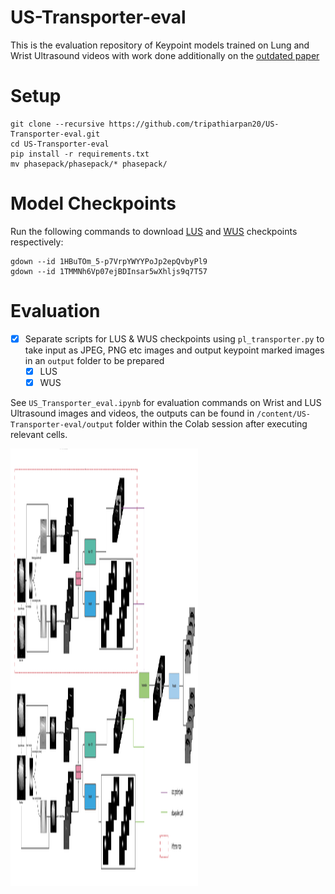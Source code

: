 # US-Transporter-eval

This is the evaluation repository of Keypoint models trained on Lung and Wrist Ultrasound videos with work done additionally on the [outdated paper](https://arxiv.org/pdf/2106.05929.pdf "arXiv link")

# Setup  
```
git clone --recursive https://github.com/tripathiarpan20/US-Transporter-eval.git
cd US-Transporter-eval
pip install -r requirements.txt
mv phasepack/phasepack/* phasepack/
```

# Model Checkpoints

Run the following commands to download [LUS](https://drive.google.com/file/d/1HBuTOm_5-p7VrpYWYYPoJp2epQvbyPl9/view) and [WUS](https://drive.google.com/file/d/1TMMNh6Vp07ejBDInsar5wXhljs9q7T57/view) checkpoints respectively:

```
gdown --id 1HBuTOm_5-p7VrpYWYYPoJp2epQvbyPl9
gdown --id 1TMMNh6Vp07ejBDInsar5wXhljs9q7T57
```

# Evaluation

- [X] Separate scripts for LUS & WUS checkpoints using `pl_transporter.py` to take input as JPEG, PNG etc images and output keypoint marked images in an `output` folder to be prepared
  - [X] LUS
  - [X] WUS  

See `US_Transporter_eval.ipynb` for evaluation commands on Wrist and LUS Ultrasound images and videos, the outputs can be found in `/content/US-Transporter-eval/output` folder within the Colab session after executing relevant cells.

<img src="transporter.png" alt="Transporter" style="height: 700px; width:300px;"/>


